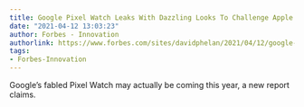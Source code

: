 ```yaml
---
title: Google Pixel Watch Leaks With Dazzling Looks To Challenge Apple Watch
date: "2021-04-12 13:03:23"
author: Forbes - Innovation
authorlink: https://www.forbes.com/sites/davidphelan/2021/04/12/google-pixel-watch-leaks-with-dazzling-looks-to-challenge-apple-watch/
tags:
- Forbes-Innovation
---
```

Google’s fabled Pixel Watch may actually be coming this year, a new report claims.